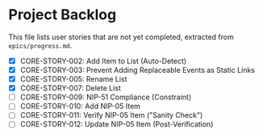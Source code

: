 # Project Backlog

This file lists user stories that are not yet completed, extracted from `epics/progress.md`.

- [x] CORE-STORY-002: Add Item to List (Auto-Detect)
- [x] CORE-STORY-003: Prevent Adding Replaceable Events as Static Links
- [x] CORE-STORY-005: Rename List
- [x] CORE-STORY-007: Delete List
- [ ] CORE-STORY-009: NIP-51 Compliance (Constraint)
- [ ] CORE-STORY-010: Add NIP-05 Item
- [ ] CORE-STORY-011: Verify NIP-05 Item ("Sanity Check")
- [ ] CORE-STORY-012: Update NIP-05 Item (Post-Verification)
